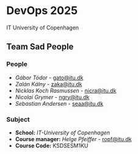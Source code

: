 # DevOps 2025
IT University of Copenhagen

## Team Sad People

### People
- *Gábor Tódor* - gato@itu.dk
- *Zalán Kálny* - zaka@itu.dk
- *Nicklas Koch Rasmussen* - nicra@itu.dk
- *Nicolai Grymer* - ngry@itu.dk
- *Sebastian Andersen* - seaa@itu.dk

### Subject
- **School:** *IT-University of Copenhagen*
- **Course manager:** *Helge Pfeiffer* - ropf@itu.dk
- **Course Code:** KSDSESM1KU

<div style="page-break-after: always;"></div>